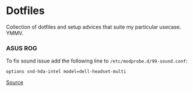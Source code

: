 # Dotfiles

Collection of dotfiles and setup advices that suite my particular usecase. YMMV.

### ASUS ROG

To fix sound issue add the following line to `/etc/modprobe.d/99-sound.conf`:

```
options snd-hda-intel model=dell-headset-multi
```

[Source](https://www.reddit.com/r/linuxhardware/comments/5nei16/linux_on_asus_rog_laptops/)
